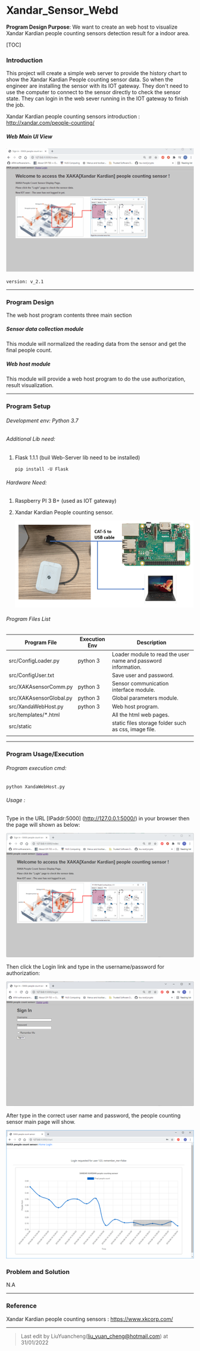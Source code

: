 # Xandar_Sensor_Webd

**Program Design Purpose**: We want to create an web host to visualize Xandar Kardian people counting sensors detection result for a indoor area. 

[TOC]

### Introduction

This project will create a simple web server to provide the history chart to show the Xandar Kardian People counting sensor data.  So when the engineer are installing the sensor with its IOT gateway. They don't need to use the computer to connect to the sensor directly to check the sensor state. They can login in the web sever running in the  IOT gateway to finish the job.

Xandar Kardian people counting sensors introduction : http://xandar.com/people-counting/

##### Web Main UI View 

![](doc/img/xanda_sensor_web.gif)

`version: v_2.1`



------

### Program Design

The web host program contents three main section

##### Sensor data collection module 

This module will normalized the reading data from the sensor and get the final people count. 

##### Web host module 

This module will provide a web host program to do the use authorization, result visualization.   



------

### Program Setup

###### Development env: Python 3.7

###### Additional Lib need: 

1. Flask 1.1.1 (buil Web-Server lib need to be installed)

   [Flask]: https://pypi.org/project/Flask/:	"Flask"

   ```
   pip install -U Flask
   ```

###### Hardware Need:

1. Raspberry PI 3 B+ (used as IOT gateway)

   [Raspberry PI]: https://www.raspberrypi.org/products/raspberry-pi-3-model-b-plus/	"IOT gateway"

2. Xandar Kardian People counting sensor.

   [Xandar Kardian]: http://xandar.com/people-counting/	"People counting sensor"
   
   ![](doc/img/sensor.png)

###### Program Files List 

| Program File            | Execution Env | Description                                                  |
| ----------------------- | ------------- | ------------------------------------------------------------ |
| src/ConfigLoader.py     | python 3      | Loader module to read the user name and password information. |
| src/ConfigUser.txt      |               | Save user and password.                                      |
| src/XAKAsensorComm.py   | python 3      | Sensor communication interface module.                       |
| src/XAKAsensorGlobal.py | python 3      | Global parameters module.                                    |
| src/XandaWebHost.py     | python 3      | Web host program.                                            |
| src/templates/*.html    |               | All the html web pages.                                      |
| src/static              |               | static files storage folder such as css, image file.         |
|                         |               |                                                              |

------

### Program Usage/Execution

###### Program execution cmd: 

```
python XandaWebHost.py
```

###### Usage : 

Type in the URL [IPaddr:5000] (http://127.0.0.1:5000/) in your browser then the page will shown as below: 

 ![](doc/img/home.png)

Then click the Login link and type in the username/password for authorization: 

![](doc/img/authorization.png)

After type in the correct user name and password, the people counting sensor main page will show. 

![](doc/img/2019-09-19_103505.png)



### Problem and Solution

N.A

------

### Reference

Xandar Kardian people counting sensors : https://www.xkcorp.com/

------

> Last edit by LiuYuancheng(liu_yuan_cheng@hotmail.com) at 31/01/2022

